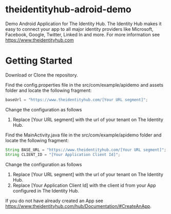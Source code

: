 # theidentityhub-adroid-demo
Demo Android Application for The Identity Hub. The Identity Hub makes it easy to connect your app to all major identity providers like Microsoft, Facebook, Google, Twitter, Linked In and more. For more information see https://www.theidentityhub.com
 
# Getting Started

Download or Clone the repository. 

Find the config.properties file in the src/com/example/apidemo and assets folder and locate the following fragment:
````js
baseUrl = "https://www.theidentityhub.com/[Your URL segment]"; 
````
Change the configuration as follows

1. Replace [Your URL segment] with the url of your tenant on The Identity Hub.

Find the MainActivity.java file in the src/com/example/apidemo folder and locate the following fragment:
````js
String BASE_URL = "https://www.theidentityhub.com/[Your URL segment]";
String CLIENT_ID = "[Your Application Client Id]"; 
````
Change the configuration as follows

1. Replace [Your URL segment] with the url of your tenant on The Identity Hub.
2. Replace [Your Application Client Id] with the client id from your App configured in The Identity Hub.

If you do not have already created an App see https://www.theidentityhub.com/hub/Documentation/#CreateAnApp.

